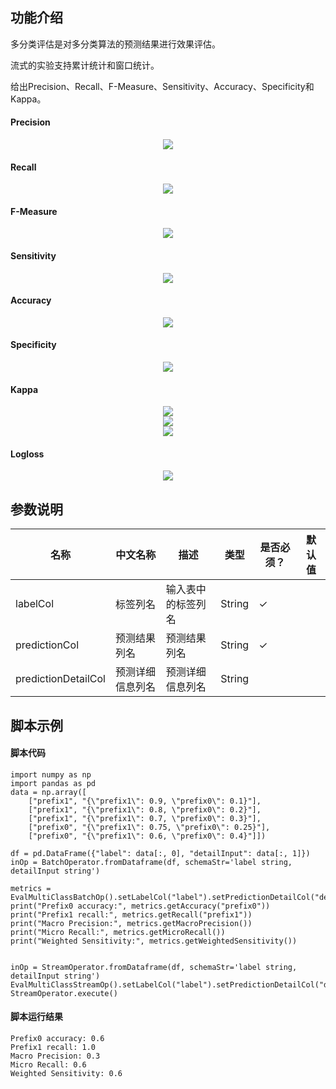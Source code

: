 ## 功能介绍
多分类评估是对多分类算法的预测结果进行效果评估。

流式的实验支持累计统计和窗口统计。

给出Precision、Recall、F-Measure、Sensitivity、Accuracy、Specificity和Kappa。

#### Precision
<div align=center><img src="http://latex.codecogs.com/gif.latex?Precision = \dfrac{TP}{TP + FP}" ></div>

#### Recall
<div align=center><img src="http://latex.codecogs.com/gif.latex?Recall = \dfrac{TP}{TP + FN}" ></div>

#### F-Measure
<div align=center><img src="http://latex.codecogs.com/gif.latex?F1=\dfrac{2TP}{2TP+FP+FN}=\dfrac{2\cdot Precision \cdot Recall}{Precision+Recall}" ></div>

#### Sensitivity
<div align=center><img src="http://latex.codecogs.com/gif.latex?Sensitivity=\dfrac{TP}{TP+FN}" ></div>

#### Accuracy
<div align=center><img src="http://latex.codecogs.com/gif.latex?Accuray=\dfrac{TP + TN}{TP + TN + FP + FN}" ></div>

#### Specificity
<div align=center><img src="http://latex.codecogs.com/gif.latex?Specificity=\dfrac{TN}{FP+T}" ></div>

#### Kappa
<div align=center><img src="http://latex.codecogs.com/gif.latex?p_a =\dfrac{TP + TN}{TP + TN + FP + FN}" ></div>
<div align=center><img src="http://latex.codecogs.com/gif.latex?p_e = \dfrac{(TN + FP) * (TN + FN) + (FN + TP) * (FP + TP)}{(TP + TN + FP + FN) * (TP + TN + FP + FN)}" ></div>
<div align=center><img src="http://latex.codecogs.com/gif.latex?kappa = \dfrac{p_a - p_e}{1 - p_e}" ></div>

#### Logloss
<div align=center><img src="http://latex.codecogs.com/gif.latex?logloss=- \dfrac{1}{N}\sum_{i=1}^N \sum_{j=1}^My_{i,j}log(p_{i,j})" ></div>

## 参数说明
<!-- This is the start of auto-generated parameter info -->
<!-- DO NOT EDIT THIS PART!!! -->
| 名称 | 中文名称 | 描述 | 类型 | 是否必须？ | 默认值 |
| --- | --- | --- | --- | --- | --- |
| labelCol | 标签列名 | 输入表中的标签列名 | String | ✓ |  |
| predictionCol | 预测结果列名 | 预测结果列名 | String | ✓ |  |
| predictionDetailCol | 预测详细信息列名 | 预测详细信息列名 | String |  |  |<!-- This is the end of auto-generated parameter info -->


## 脚本示例
#### 脚本代码

```
import numpy as np
import pandas as pd
data = np.array([
    ["prefix1", "{\"prefix1\": 0.9, \"prefix0\": 0.1}"],
	["prefix1", "{\"prefix1\": 0.8, \"prefix0\": 0.2}"],
	["prefix1", "{\"prefix1\": 0.7, \"prefix0\": 0.3}"],
	["prefix0", "{\"prefix1\": 0.75, \"prefix0\": 0.25}"],
	["prefix0", "{\"prefix1\": 0.6, \"prefix0\": 0.4}"]])
	
df = pd.DataFrame({"label": data[:, 0], "detailInput": data[:, 1]})
inOp = BatchOperator.fromDataframe(df, schemaStr='label string, detailInput string')

metrics = EvalMultiClassBatchOp().setLabelCol("label").setPredictionDetailCol("detailInput").linkFrom(inOp).collectMetrics()
print("Prefix0 accuracy:", metrics.getAccuracy("prefix0"))
print("Prefix1 recall:", metrics.getRecall("prefix1"))
print("Macro Precision:", metrics.getMacroPrecision())
print("Micro Recall:", metrics.getMicroRecall())
print("Weighted Sensitivity:", metrics.getWeightedSensitivity())


inOp = StreamOperator.fromDataframe(df, schemaStr='label string, detailInput string')
EvalMultiClassStreamOp().setLabelCol("label").setPredictionDetailCol("detailInput").setTimeInterval(1).linkFrom(inOp).print()
StreamOperator.execute()
```

#### 脚本运行结果
```
Prefix0 accuracy: 0.6
Prefix1 recall: 1.0
Macro Precision: 0.3
Micro Recall: 0.6
Weighted Sensitivity: 0.6
```



